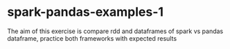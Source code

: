 # spark-pandas-examples-1

The aim of this exercise is compare rdd and dataframes of spark vs pandas dataframe, practice both frameworks with expected results 
